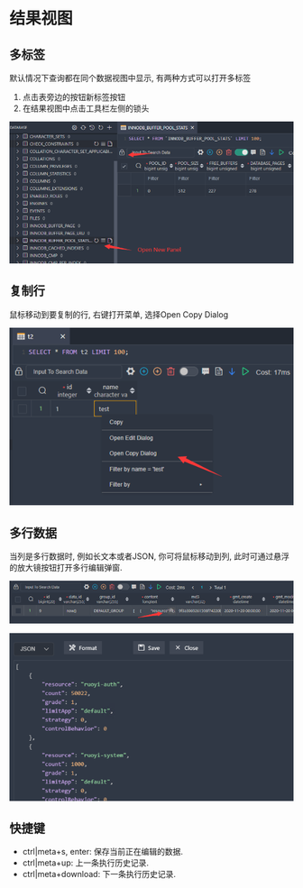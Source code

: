 # 结果视图

## 多标签

默认情况下查询都在同个数据视图中显示, 有两种方式可以打开多标签

1. 点击表旁边的按钮新标签按钮
2. 在结果视图中点击工具栏左侧的锁头

![query](../image/result/1649314690515.png)

## 复制行

鼠标移动到要复制的行, 右键打开菜单, 选择Open Copy Dialog

![](../image/util/1648705778502.png)

## 多行数据

当列是多行数据时, 例如长文本或者JSON, 你可将鼠标移动到列, 此时可通过悬浮的放大镜按钮打开多行编辑弹窗.

![](../image/result/1649314347381.png)

![](../image/result/1649314368326.png)

## 快捷键

- ctrl|meta+s, enter: 保存当前正在编辑的数据.
- ctrl|meta+up: 上一条执行历史记录.
- ctrl|meta+download: 下一条执行历史记录.
